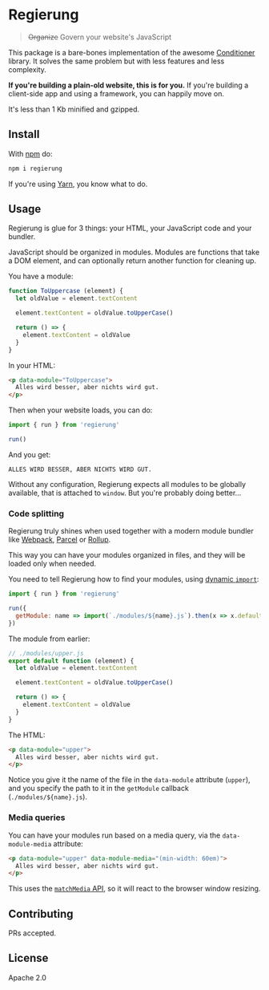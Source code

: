 # Regierung

> ~~Organize~~ Govern your website's JavaScript

This package is a bare-bones implementation of the awesome [Conditioner](https://github.com/rikschennink/conditioner) library. It solves the same problem but with less features and less complexity.

**If you're building a plain-old website, this is for you.** If you're building a client-side app and using a framework, you can happily move on.

It's less than 1 Kb minified and gzipped.

## Install

With [npm](https://github.com/npm/cli) do:

```bash
npm i regierung
```

If you're using [Yarn](https://yarnpkg.com/lang/en/), you know what to do.

## Usage

Regierung is glue for 3 things: your HTML, your JavaScript code and your bundler.

JavaScript should be organized in modules. Modules are functions that take a DOM element, and can optionally return another function for cleaning up.

You have a module:

```js
function ToUppercase (element) {
  let oldValue = element.textContent

  element.textContent = oldValue.toUpperCase()

  return () => {
    element.textContent = oldValue
  }
}
```

In your HTML:

```html
<p data-module="ToUppercase">
  Alles wird besser, aber nichts wird gut.
</p>
```

Then when your website loads, you can do:

```js
import { run } from 'regierung'

run()
```

And you get:

`ALLES WIRD BESSER, ABER NICHTS WIRD GUT.`

Without any configuration, Regierung expects all modules to be globally available, that is attached to `window`. But you're probably doing better…

### Code splitting

Regierung truly shines when used together with a modern module bundler like [Webpack](https://webpack.js.org/), [Parcel](https://parceljs.org/) or [Rollup](https://rollupjs.org/guide/en/).

This way you can have your modules organized in files, and they will be loaded only when needed.

You need to tell Regierung how to find your modules, using [dynamic `import`](https://developer.mozilla.org/en-US/docs/Web/JavaScript/Reference/Statements/import):

```js
import { run } from 'regierung'

run({
  getModule: name => import(`./modules/${name}.js`).then(x => x.default)
})
```

The module from earlier:

```js
// ./modules/upper.js
export default function (element) {
  let oldValue = element.textContent

  element.textContent = oldValue.toUpperCase()

  return () => {
    element.textContent = oldValue
  }
}
```

The HTML:

```html
<p data-module="upper">
  Alles wird besser, aber nichts wird gut.
</p>
```

Notice you give it the name of the file in the `data-module` attribute (`upper`), and you specify the path to it in the `getModule` callback (`./modules/${name}.js`).

### Media queries

You can have your modules run based on a media query, via the `data-module-media` attribute:

```html
<p data-module="upper" data-module-media="(min-width: 60em)">
  Alles wird besser, aber nichts wird gut.
</p>
```

This uses the [`matchMedia` API](https://developer.mozilla.org/en-US/docs/Web/API/Window/matchMedia), so it will react to the browser window resizing.

## Contributing

PRs accepted.

## License

Apache 2.0
